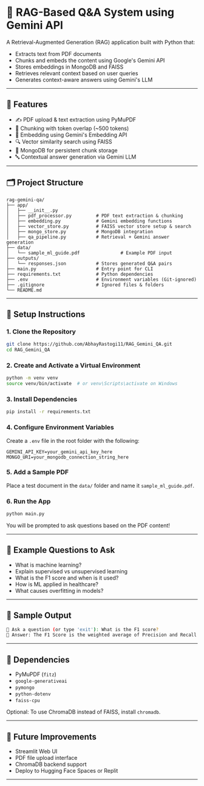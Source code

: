 # 📄 RAG-Based Q&A System using Gemini API

A Retrieval-Augmented Generation (RAG) application built with Python that:
- Extracts text from PDF documents
- Chunks and embeds the content using Google's Gemini API
- Stores embeddings in MongoDB and FAISS
- Retrieves relevant context based on user queries
- Generates context-aware answers using Gemini's LLM

---

## 🔧 Features
- ✍️ PDF upload & text extraction using PyMuPDF
- 📓 Chunking with token overlap (~500 tokens)
- 🧠 Embedding using Gemini's Embedding API
- 🔍 Vector similarity search using FAISS
- 💾 MongoDB for persistent chunk storage
- 🔤 Contextual answer generation via Gemini LLM

---

## 🗂️ Project Structure
```plaintext
rag-gemini-qa/
├── app/
│   ├── __init__.py
│   ├── pdf_processor.py         # PDF text extraction & chunking
│   ├── embedding.py             # Gemini embedding functions
│   ├── vector_store.py          # FAISS vector store setup & search
│   ├── mongo_store.py           # MongoDB integration
│   ├── qa_pipeline.py           # Retrieval + Gemini answer generation
├── data/
│   └── sample_ml_guide.pdf               # Example PDF input
├── outputs/
│   └── responses.json           # Stores generated Q&A pairs
├── main.py                      # Entry point for CLI
├── requirements.txt             # Python dependencies
├── .env                         # Environment variables (Git-ignored)
├── .gitignore                   # Ignored files & folders
└── README.md
```

---

## 🚪 Setup Instructions

### 1. Clone the Repository
```bash
git clone https://github.com/AbhayRastogi11/RAG_Gemini_QA.git
cd RAG_Gemini_QA
```

### 2. Create and Activate a Virtual Environment
```bash
python -m venv venv
source venv/bin/activate  # or venv\Scripts\activate on Windows
```

### 3. Install Dependencies
```bash
pip install -r requirements.txt
```

### 4. Configure Environment Variables
Create a `.env` file in the root folder with the following:
```env
GEMINI_API_KEY=your_gemini_api_key_here
MONGO_URI=your_mongodb_connection_string_here
```

### 5. Add a Sample PDF
Place a test document in the `data/` folder and name it `sample_ml_guide.pdf`.

### 6. Run the App
```bash
python main.py
```
You will be prompted to ask questions based on the PDF content!

---

## 🎨 Example Questions to Ask
- What is machine learning?
- Explain supervised vs unsupervised learning
- What is the F1 score and when is it used?
- How is ML applied in healthcare?
- What causes overfitting in models?

---

## 🚀 Sample Output
```bash
🔎 Ask a question (or type 'exit'): What is the F1 score?
💬 Answer: The F1 Score is the weighted average of Precision and Recall. It helps evaluate the balance between the two metrics...
```

---

## 📝 Dependencies
- PyMuPDF (`fitz`)
- `google-generativeai`
- `pymongo`
- `python-dotenv`
- `faiss-cpu`

Optional: To use ChromaDB instead of FAISS, install `chromadb`.

---

## 🚧 Future Improvements
- Streamlit Web UI
- PDF file upload interface
- ChromaDB backend support
- Deploy to Hugging Face Spaces or Replit

---

